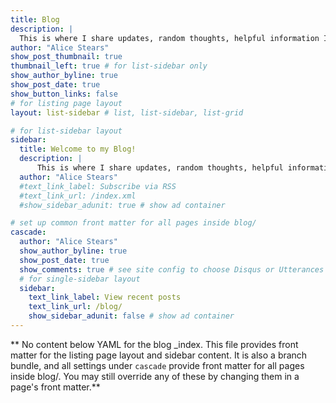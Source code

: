 ```yaml
---
title: Blog
description: |
  This is where I share updates, random thoughts, helpful information I've come across...
author: "Alice Stears"
show_post_thumbnail: true
thumbnail_left: true # for list-sidebar only
show_author_byline: true
show_post_date: true
show_button_links: false
# for listing page layout
layout: list-sidebar # list, list-sidebar, list-grid

# for list-sidebar layout
sidebar: 
  title: Welcome to my Blog!
  description: |
      This is where I share updates, random thoughts, helpful information I've come across, and anything else that doesn't fit elsewhere on the site.
  author: "Alice Stears"
  #text_link_label: Subscribe via RSS
  #text_link_url: /index.xml
  #show_sidebar_adunit: true # show ad container

# set up common front matter for all pages inside blog/
cascade:
  author: "Alice Stears"
  show_author_byline: true
  show_post_date: true
  show_comments: true # see site config to choose Disqus or Utterances
  # for single-sidebar layout
  sidebar:
    text_link_label: View recent posts
    text_link_url: /blog/
    show_sidebar_adunit: false # show ad container
---
```


** No content below YAML for the blog _index. This file provides front matter for the listing page layout and sidebar content. It is also a branch bundle, and all settings under `cascade` provide front matter for all pages inside blog/. You may still override any of these by changing them in a page's front matter.**
